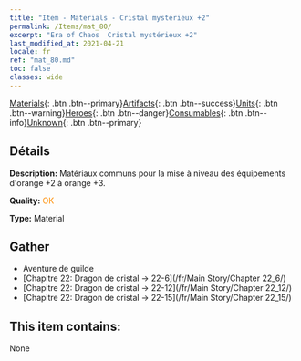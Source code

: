 ```yaml
---
title: "Item - Materials - Cristal mystérieux +2"
permalink: /Items/mat_80/
excerpt: "Era of Chaos  Cristal mystérieux +2"
last_modified_at: 2021-04-21
locale: fr
ref: "mat_80.md"
toc: false
classes: wide
---
```

 [Materials](/fr/Items/){: .btn .btn--primary}[Artifacts](/fr/Items/Artifacts/){: .btn .btn--success}[Units](/fr/Items/Units/){: .btn .btn--warning}[Heroes](/fr/Items/Heroes/){: .btn .btn--danger}[Consumables](/fr/Items/Consumables/){: .btn .btn--info}[Unknown](/fr/Items/Unknown/){: .btn .btn--primary}

## Détails
 **Description:** Matériaux communs pour la mise à niveau des équipements d'orange +2 à orange +3.

 **Quality:** <span style="color: #FF8C00">OK</span>

 **Type:** Material

## Gather

*    Aventure de guilde 
*    [Chapitre 22: Dragon de cristal -> 22-6](/fr/Main Story/Chapter 22_6/) 
*    [Chapitre 22: Dragon de cristal -> 22-12](/fr/Main Story/Chapter 22_12/) 
*    [Chapitre 22: Dragon de cristal -> 22-15](/fr/Main Story/Chapter 22_15/) 

## This item contains:

  None

